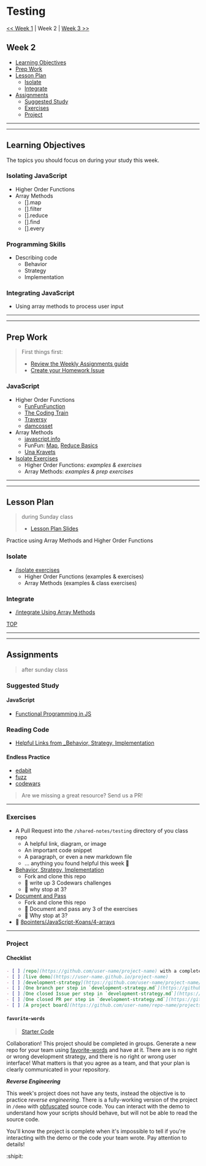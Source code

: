 # Testing

[<< Week 1](../week-1/README.md) | Week 2 | [Week 3 >>](../week-3/README.md)

## Week 2

- [Learning Objectives](#learning-objectives)
- [Prep Work](#prep-work)
- [Lesson Plan](#lesson-plan)
  - [Isolate](#isolate)
  - [Integrate](#integrate)
- [Assignments](#assignments)
  - [Suggested Study](#suggested-study)
  - [Exercises](#exercises)
  - [Project](#project)

---
---

## Learning Objectives

The topics you should focus on during your study this week.

### Isolating JavaScript

- Higher Order Functions
- Array Methods
  - [].map
  - [].filter
  - [].reduce
  - [].find
  - [].every

### Programming Skills

- Describing code
  - Behavior
  - Strategy
  - Implementation

### Integrating JavaScript

- Using array methods to process user input

---
---

## Prep Work

> First things first:
> - [Review the Weekly Assignments guide](https://home.hackyourfuture.be/students/weekly-assignments)
> - [Create your Homework Issue](https://home.hackyourfuture.be/students/homework-submission#homework-issues)

### JavaScript

- Higher Order Functions
  - [FunFunFunction](https://medium.com/humans-create-software/a-dirt-simple-introduction-to-higher-order-functions-in-javascript-b33bf9e19056)
  - [The Coding Train](https://www.youtube.com/watch?v=H4awPsyugS0)
  - [Traversy](https://www.youtube.com/watch?v=rRgD1yVwIvE)
  - [damcosset](https://dev.to/damcosset/higher-order-functions-in-javascript-4j8b)
- Array Methods
  - [javascript.info](https://javascript.info/array-methods)
  - FunFun: [Map](https://www.youtube.com/watch?v=bCqtb-Z5YGQ&list=PL0zVEGEvSaeEd9hlmCXrk5yUyqUag-n84&index=2), [Reduce Basics](https://www.youtube.com/watch?v=Wl98eZpkp-c&list=PL0zVEGEvSaeEd9hlmCXrk5yUyqUag-n84&index=3)
  - [Una Kravets](https://css-tricks.com/an-illustrated-and-musical-guide-to-map-reduce-and-filter-array-methods/)
- [Isolate Exercises](../isolate/index.html)
  - Higher Order Functions: _examples & exercises_
  - Array Methods: _examples & prep exercises_

---
---

## Lesson Plan

> during Sunday class
> - [Lesson Plan Slides](./week-1/index.html)

Practice using Array Methods and Higher Order Functions

### Isolate

- [/isolate exercises](../isolate/index.html)
  - Higher Order Functions (examples & exercises)
  - Array Methods (examples & class exercises)

### Integrate

- [/integrate Using Array Methods](../integrate/index.html)

[TOP](#testing)

---
---

## Assignments

> after sunday class

### Suggested Study

#### JavaScript

- [Functional Programming in JS](https://www.youtube.com/playlist?list=PL0zVEGEvSaeEd9hlmCXrk5yUyqUag-n84)

### Reading Code

- [Helpful Links from _Behavior, Strategy, Implementation](https://github.com/HackYourFutureBelgium/behavior-strategy-implementation#helpful-links)

#### Endless Practice

- [edabit](https://edabit.com/)
- [fuzz](https://hackyourfuture.be/fuzz)
- [codewars](https://www.codewars.com/)

> Are we missing a great resource? Send us a PR!

---

### Exercises

- A Pull Request into the `/shared-notes/testing` directory of you class repo
  - A helpful link, diagram, or image
  - An important code snippet
  - A paragraph, or even a new markdown file
  - ... anything you found helpful this week :rocket:
- [Behavior, Strategy, Implementation](https://github.com/HackYourFutureBelgium/behavior-strategy-implementation)
  - Fork and clone this repo
  - :egg: write up 3 Codewars challenges
  - :hatching_chick: why stop at 3?
- [Document and Pass](https://github.com/HackYourFutureBelgium/document-and-pass/)
  - Fork and clone this repo
  - :egg: Document and pass any 3 of the exercises
  - :hatching_chick: Why stop at 3?
- :hatched_chick: [8pointers/JavaScript-Koans/4-arrays](https://github.com/8pointers/JavaScript-Koans/tree/master/src/4-arrays)


---

### Project

#### Checklist

```md
- [ ] [repo](https://github.com/user-name/project-name) with a complete README
- [ ] [live demo](https://user-name.github.io/project-name)
- [ ] [development-strategy](https://github.com/user-name/project-name/tree/master/development-strategy.md)
- [ ] [One branch per step in `development-strategy.md`](https://github.com/user-name/repo-name/network)
- [ ] [One closed Issue per step in `development-strategy.md`](https://github.com/user-name/repo-name/issues?q=is%3Aissue+is%3Aclosed)
- [ ] [One closed PR per step in `development-strategy.md`](https://github.com/user-name/repo-name/pulls?q=is%3Apr+is%3Aclosed)
- [ ] [A project board](https://github.com/user-name/repo-name/projects/X) with all issues moved to "Done"
```

#### `favorite-words`

> [Starter Code](https://home.hackyourfuture.be/students/weekly-assignments#projects)

Collaboration!  This project should be completed in groups.  Generate a new repo for your team using [favorite-words](https://github.com/HackYourFutureBelgium/favorite-words) and have at it.  There are is no right or wrong development strategy, and there is no right or wrong user interface!  What matters is that you agree as a team, and that your plan is clearly communicated in your repository.

_**Reverse Engineering**_

This week's project does not have any tests, instead the objective is to practice _reverse engineering_.  There is a fully-working version of the project in `/demo` with  [obfuscated](https://en.wikipedia.org/wiki/Obfuscation_(software)) source code.  You can interact with the demo to understand how your scripts should behave, but will not be able to read the source code.

You'll know the project is complete when it's impossible to tell if you're interacting with the demo or the code your team wrote.  Pay attention to details!

:shipit:


